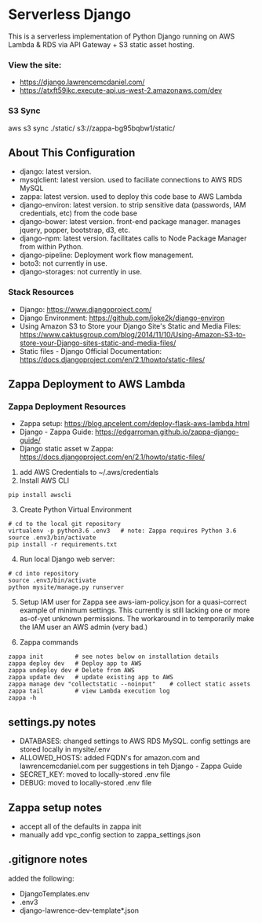 # Serverless Django
This is a serverless implementation of Python Django running on AWS Lambda & RDS via API Gateway + S3 static asset hosting.

### View the site:
- https://django.lawrencemcdaniel.com/
- https://atxft59ikc.execute-api.us-west-2.amazonaws.com/dev

### S3 Sync
aws s3 sync ./static/ s3://zappa-bg95bqbw1/static/

## About This Configuration
- django: latest version.
- mysqlclient: latest version. used to faciliate connections to AWS RDS MySQL
- zappa: latest version. used to deploy this code base to AWS Lambda
- django-environ: latest version. to strip sensitive data (passwords, IAM credentials, etc) from the code base
- django-bower: latest version. front-end package manager. manages jquery, popper, bootstrap, d3, etc.
- django-npm: latest version. facilitates calls to Node Package Manager from within Python.
- django-pipeline: Deployment work flow management.
- boto3: not currently in use.
- django-storages: not currently in use.

### Stack Resources
* Django: https://www.djangoproject.com/
* Django Environment: https://github.com/joke2k/django-environ
* Using Amazon S3 to Store your Django Site's Static and Media Files: https://www.caktusgroup.com/blog/2014/11/10/Using-Amazon-S3-to-store-your-Django-sites-static-and-media-files/
* Static files - Django Official Documentation: https://docs.djangoproject.com/en/2.1/howto/static-files/


## Zappa Deployment to AWS Lambda

### Zappa Deployment Resources
* Zappa setup: https://blog.apcelent.com/deploy-flask-aws-lambda.html
* Django - Zappa Guide: https://edgarroman.github.io/zappa-django-guide/
* Django static asset w Zappa: https://docs.djangoproject.com/en/2.1/howto/static-files/

1. add AWS Credentials to ~/.aws/credentials
2. Install AWS CLI
```
pip install awscli
```
3. Create Python Virtual Environment
```
# cd to the local git repository
virtualenv -p python3.6 .env3   # note: Zappa requires Python 3.6
source .env3/bin/activate
pip install -r requirements.txt
```

4. Run local Django web server:
```
# cd into repository
source .env3/bin/activate
python mysite/manage.py runserver
```
5. Setup IAM user for Zappa
see aws-iam-policy.json for a quasi-correct example of minimum settings. This currently is still lacking one or more as-of-yet unknown permissions. The workaround in to temporarily make the IAM user an AWS admin (very bad.)

6. Zappa commands
```
zappa init         # see notes below on installation details
zappa deploy dev   # Deploy app to AWS
zappa undeploy dev # Delete from AWS
zappa update dev   # update existing app to AWS
zappa manage dev "collectstatic --noinput"    # collect static assets
zappa tail         # view Lambda execution log
zappa -h
```

## settings.py notes
- DATABASES: changed settings to AWS RDS MySQL. config settings are stored locally in mysite/.env
- ALLOWED_HOSTS: added FQDN's for amazon.com and lawrencemcdaniel.com per suggestions in teh Django - Zappa Guide
- SECRET_KEY: moved to locally-stored .env file
- DEBUG:  moved to locally-stored .env file


## Zappa setup notes
- accept all of the defaults in zappa init
- manually add vpc_config section to zappa_settings.json

## .gitignore notes
added the following:
- DjangoTemplates.env
- .env3
- django-lawrence-dev-template*.json

